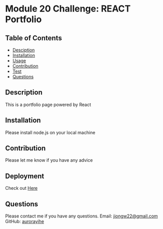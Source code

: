 
# Module 20 Challenge: REACT Portfolio

## Table of Contents
* [Desciption](#description)
* [Installation](#installation)
* [Usage](#usage)
* [Contribution](#contribution)
* [Test](#test)
* [Questions](#questions)

## Description

This is a portfolio page powered by React

## Installation

Please install node.js on your local machine


## Contribution

Please let me know if you have any advice

## Deployment

Check out [Here](https://aurorayihe.github.io/myReactPortfolio/)

## Questions

Please contact me if you have any questions.
Email: jiongw22@gmail.com
GitHub: [aurorayihe](http://github.com/aurorayihe)

